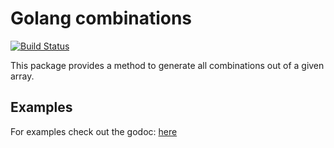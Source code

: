 # Golang combinations

[![Build Status](https://travis-ci.com/mxschmitt/golang-combinations.svg?token=zmdRXuHyrWEFbXwsbBEN&branch=master)](https://travis-ci.com/mxschmitt/golang-combinations)

This package provides a method to generate all combinations out of a given array.

## Examples

For examples check out the godoc: [here](https://godoc.org/github.com/mxschmitt/golang-combinations/#pkg-examples)
